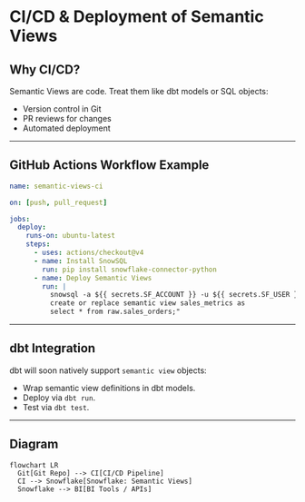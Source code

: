 # CI/CD & Deployment of Semantic Views

## Why CI/CD?
Semantic Views are code. Treat them like dbt models or SQL objects:
- Version control in Git
- PR reviews for changes
- Automated deployment

---

## GitHub Actions Workflow Example

```yaml
name: semantic-views-ci

on: [push, pull_request]

jobs:
  deploy:
    runs-on: ubuntu-latest
    steps:
      - uses: actions/checkout@v4
      - name: Install SnowSQL
        run: pip install snowflake-connector-python
      - name: Deploy Semantic Views
        run: |
          snowsql -a ${{ secrets.SF_ACCOUNT }} -u ${{ secrets.SF_USER }} -p ${{ secrets.SF_PASSWORD }} -q "
          create or replace semantic view sales_metrics as
          select * from raw.sales_orders;"
```

---

## dbt Integration

dbt will soon natively support `semantic view` objects:
- Wrap semantic view definitions in dbt models.  
- Deploy via `dbt run`.  
- Test via `dbt test`.  

---

## Diagram

```mermaid
flowchart LR
  Git[Git Repo] --> CI[CI/CD Pipeline]
  CI --> Snowflake[Snowflake: Semantic Views]
  Snowflake --> BI[BI Tools / APIs]
```
